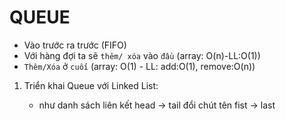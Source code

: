 # QUEUE

- Vào trước ra trước (FIFO)
- Với hàng đợi ta sẽ `thêm/ xóa` vào `đầu` (array: O(n)-LL:O(1))
- `Thêm/Xóa` ở `cuối` (array: O(1) - LL: add:O(1), remove:O(n))

1. Triển khai Queue với Linked List:

   - như danh sách liên kết head -> tail đổi chút tên fist -> last